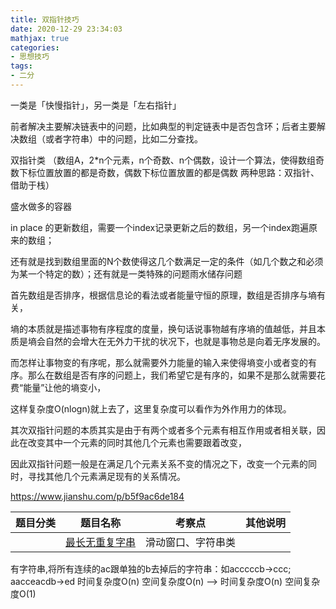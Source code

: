 ```yaml
---
title: 双指针技巧
date: 2020-12-29 23:34:03
mathjax: true
categories:
- 思想技巧
tags: 
- 二分
---
```


一类是「快慢指针」，另一类是「左右指针」

前者解决主要解决链表中的问题，比如典型的判定链表中是否包含环；后者主要解决数组（或者字符串）中的问题，比如二分查找。

双指针类 （数组A，2*n个元素，n个奇数、n个偶数，设计一个算法，使得数组奇数下标位置放置的都是奇数，偶数下标位置放置的都是偶数 两种思路：双指针、借助于栈）

盛水做多的容器

<!-- more -->

in place 的更新数组，需要一个index记录更新之后的数组，另一个index跑遍原来的数组； 

还有就是找到数组里面的N个数使得这几个数满足一定的条件（如几个数之和必须为某一个特定的数）；还有就是一类特殊的问题雨水储存问题

首先数组是否排序，根据信息论的看法或者能量守恒的原理，数组是否排序与墒有关，

墒的本质就是描述事物有序程度的度量，换句话说事物越有序墒的值越低，并且本质是墒会自然的会增大在无外力干扰的状况下，也就是事物总是向着无序发展的。

而怎样让事物变的有序呢，那么就需要外力能量的输入来使得墒变小或者变的有序。那么在数组是否有序的问题上，我们希望它是有序的，如果不是那么就需要花费“能量”让他的墒变小，

这样复杂度O(nlogn)就上去了，这里复杂度可以看作为外作用力的体现。

其次双指针问题的本质其实是由于有两个或者多个元素有相互作用或者相关联，因此在改变其中一个元素的同时其他几个元素也需要跟着改变，

因此双指针问题一般是在满足几个元素关系不变的情况之下，改变一个元素的同时，寻找其他几个元素满足现有的关系情况。

https://www.jianshu.com/p/b5f9ac6de184

|  题目分类 | 题目名称 |考察点   |其他说明|
|  ----  | ---- |----  |----  |
| | [最长无重复字串](../longestSubstringWithoutDuplication.html)  |滑动窗口、字符串类|


有字符串,将所有连续的ac跟单独的b去掉后的字符串：如acccccb->ccc; aacceacdb->ed
    时间复杂度O(n) 空间复杂度O(n) --> 时间复杂度O(n) 空间复杂度O(1)